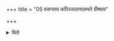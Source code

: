+++
title = "05 वसन्ताय कपिञ्जलानालभते ग्रीष्माय"

+++

<details><summary>थिते</summary>

वसन्ताय कपिञ्जलानालभते । ग्रीष्माय कलविङ्कान् । वर्षाभ्यस्तित्तिरीन् । शरदे वर्तिकाः । हेमन्ताय ककरान् । शिशिराय विकिरान् ५
</details>
